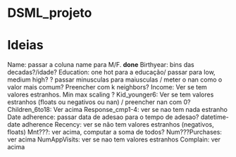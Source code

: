 # DSML_projeto
# Ideias

Name: passar a coluna name para M/F. **done**
Birthyear: bins das decadas?/idade?
Education: one hot para a educação/ passar para low, medium high? ? passar minusculas para maiusculas / meter o nan como o valor mais comum? Preencher com k neighbors?
Income: Ver se tem valores estranhos. Min max scaling ?
Kid_younger6: Ver se tem valores estranhos (floats ou negativos ou nan) / preencher nan com 0?
Children_6to18: Ver acima
Response_cmp1-4: ver se nao tem nada estranho
Date adherence: passar data de adesao para o tempo de adesao? datetime- date adherence
Recency: ver se não tem valores estranhos (negativos, floats)
Mnt???: ver acima, computar a soma de todos?
Num???Purchases: ver acima
NumAppVisits: ver se nao tem valores estranhos
Complain: ver acima
